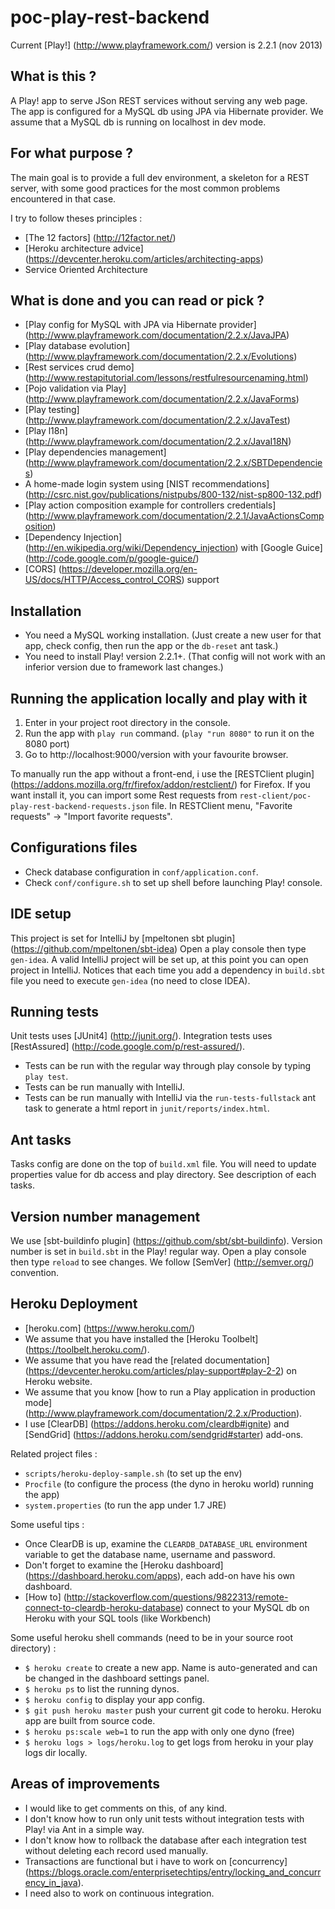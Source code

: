
poc-play-rest-backend
=====================


Current [Play!] (http://www.playframework.com/) version is 2.2.1 (nov 2013)

What is this ?
--------------
A Play! app to serve JSon REST services without serving any web page.
The app is configured for a MySQL db using JPA via Hibernate provider.
We assume that a MySQL db is running on localhost in dev mode.

For what purpose ?
------------------
The main goal is to provide a full dev environment, a skeleton for a REST server,
with some good practices for the most common problems encountered in that case.

I try to follow theses principles :
* [The 12 factors] (http://12factor.net/)
* [Heroku architecture advice] (https://devcenter.heroku.com/articles/architecting-apps)
* Service Oriented Architecture

What is done and you can read or pick ?
---------------------------------------
* [Play config for MySQL with JPA via Hibernate provider] (http://www.playframework.com/documentation/2.2.x/JavaJPA)
* [Play database evolution] (http://www.playframework.com/documentation/2.2.x/Evolutions)
* [Rest services crud demo] (http://www.restapitutorial.com/lessons/restfulresourcenaming.html)
* [Pojo validation via Play] (http://www.playframework.com/documentation/2.2.x/JavaForms)
* [Play testing] (http://www.playframework.com/documentation/2.2.x/JavaTest)
* [Play l18n] (http://www.playframework.com/documentation/2.2.x/JavaI18N)
* [Play dependencies management] (http://www.playframework.com/documentation/2.2.x/SBTDependencies)
* A home-made login system using [NIST recommendations] (http://csrc.nist.gov/publications/nistpubs/800-132/nist-sp800-132.pdf)
* [Play action composition example for controllers credentials] (http://www.playframework.com/documentation/2.2.1/JavaActionsComposition)
* [Dependency Injection] (http://en.wikipedia.org/wiki/Dependency_injection) with [Google Guice] (http://code.google.com/p/google-guice/)
* [CORS] (https://developer.mozilla.org/en-US/docs/HTTP/Access_control_CORS) support

Installation
------------
* You need a MySQL working installation. (Just create a new user for that app, check config, then run the app or the `db-reset` ant task.)
* You need to install Play! version 2.2.1+. (That config will not work with an inferior version due to framework last changes.)

Running the application locally and play with it
------------------------------------------------
1. Enter in your project root directory in the console.
2. Run the app with `play run` command. (`play "run 8080"` to run it on the 8080 port)
3. Go to http://localhost:9000/version with your favourite browser.

To manually run the app without a front-end, i use the [RESTClient plugin] (https://addons.mozilla.org/fr/firefox/addon/restclient/) for Firefox.
If you want install it, you can import some Rest requests from `rest-client/poc-play-rest-backend-requests.json` file.
In RESTClient menu, "Favorite requests" -> "Import favorite requests".

Configurations files
--------------------
* Check database configuration in `conf/application.conf`.
* Check `conf/configure.sh` to set up shell before launching Play! console.

IDE setup
---------
This project is set for IntelliJ by [mpeltonen sbt plugin] (https://github.com/mpeltonen/sbt-idea)
Open a play console then type `gen-idea`.
A valid IntelliJ project will be set up, at this point you can open project in IntelliJ.
Notices that each time you add a dependency in `build.sbt` file you need to execute `gen-idea` (no need to close IDEA).

Running tests
-------------
Unit tests uses [JUnit4] (http://junit.org/).
Integration tests uses [RestAssured] (http://code.google.com/p/rest-assured/).

* Tests can be run with the regular way through play console by typing `play test`.
* Tests can be run manually with IntelliJ.
* Tests can be run manually with IntelliJ via the `run-tests-fullstack` ant task
to generate a html report in `junit/reports/index.html`.

Ant tasks
---------
Tasks config are done on the top of `build.xml` file.
You will need to update properties value for db access and play directory.
See description of each tasks.

Version number management
-------------------------
We use [sbt-buildinfo plugin] (https://github.com/sbt/sbt-buildinfo).
Version number is set in `build.sbt` in the Play! regular way.
Open a play console then type `reload` to see changes.
We follow [SemVer] (http://semver.org/) convention.

Heroku Deployment
-----------------
* [heroku.com] (https://www.heroku.com/)
* We assume that you have installed the [Heroku Toolbelt] (https://toolbelt.heroku.com/).
* We assume that you have read the [related documentation] (https://devcenter.heroku.com/articles/play-support#play-2-2) on Heroku website.
* We assume that you know [how to run a Play application in production mode] (http://www.playframework.com/documentation/2.2.x/Production).
* I use [ClearDB] (https://addons.heroku.com/cleardb#ignite) and [SendGrid] (https://addons.heroku.com/sendgrid#starter) add-ons.

Related project files :
* `scripts/heroku-deploy-sample.sh` (to set up the env)
* `Procfile` (to configure the process (the dyno in heroku world) running the app)
* `system.properties` (to run the app under 1.7 JRE)

Some useful tips :
* Once ClearDB is up, examine the `CLEARDB_DATABASE_URL` environment variable to get the database name, username and password.
* Don't forget to examine the [Heroku dashboard] (https://dashboard.heroku.com/apps), each add-on have his own dashboard.
* [How to] (http://stackoverflow.com/questions/9822313/remote-connect-to-cleardb-heroku-database) connect to your MySQL db on Heroku with your SQL tools (like Workbench)

Some useful heroku shell commands (need to be in your source root directory) :
* `$ heroku create` to create a new app. Name is auto-generated and can be changed in the dashboard settings panel.
* `$ heroku ps` to list the running dynos.
* `$ heroku config` to display your app config.
* `$ git push heroku master` push your current git code to heroku. Heroku app are built from source code.
* `$ heroku ps:scale web=1` to run the app with only one dyno (free)
* `$ heroku logs > logs/heroku.log` to get logs from heroku in your play logs dir locally.

Areas of improvements
---------------------
* I would like to get comments on this, of any kind.
* I don't know how to run only unit tests without integration tests with Play! via Ant in a simple way.
* I don't know how to rollback the database after each integration test without deleting each record used manually.
* Transactions are functional but i have to work on [concurrency] (https://blogs.oracle.com/enterprisetechtips/entry/locking_and_concurrency_in_java).
* I need also to work on continuous integration.

